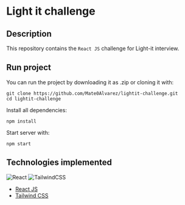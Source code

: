 # Light it challenge

## Description

This repository contains the `React JS` challenge for Light-it interview.

## Run project

You can run the project by downloading it as .zip or cloning it with:

```
git clone https://github.com/Mate0Alvarez/lightit-challenge.git
cd lightit-challenge
```

Install all dependencies:

```
npm install
```

Start server with:

```
npm start
```

## Technologies implemented

![React](https://img.shields.io/badge/react-%2320232a.svg?style=for-the-badge&logo=react&logoColor=%2361DAFB) ![TailwindCSS](https://img.shields.io/badge/tailwindcss-%2338B2AC.svg?style=for-the-badge&logo=tailwind-css&logoColor=white)

* [React JS](https://reactjs.org/)
* [Tailwind CSS](https://tailwindcss.com/)